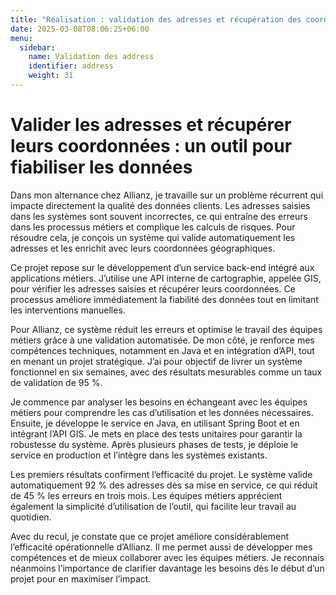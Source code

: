 ```yaml
---
title: "Réalisation : validation des adresses et récupération des coordonnées"
date: 2025-03-08T08:06:25+06:00
menu:
  sidebar:
    name: Validation des address
    identifier: address
    weight: 31
---
```

# 

# Valider les adresses et récupérer leurs coordonnées : un outil pour fiabiliser les données

Dans mon alternance chez Allianz, je travaille sur un problème récurrent qui impacte directement la qualité des données clients. Les adresses saisies dans les systèmes sont souvent incorrectes, ce qui entraîne des erreurs dans les processus métiers et complique les calculs de risques. Pour résoudre cela, je conçois un système qui valide automatiquement les adresses et les enrichit avec leurs coordonnées géographiques.

Ce projet repose sur le développement d’un service back-end intégré aux applications métiers. J’utilise une API interne de cartographie, appelée GIS, pour vérifier les adresses saisies et récupérer leurs coordonnées. Ce processus améliore immédiatement la fiabilité des données tout en limitant les interventions manuelles.

Pour Allianz, ce système réduit les erreurs et optimise le travail des équipes métiers grâce à une validation automatisée. De mon côté, je renforce mes compétences techniques, notamment en Java et en intégration d’API, tout en menant un projet stratégique. J’ai pour objectif de livrer un système fonctionnel en six semaines, avec des résultats mesurables comme un taux de validation de 95 %.

Je commence par analyser les besoins en échangeant avec les équipes métiers pour comprendre les cas d’utilisation et les données nécessaires. Ensuite, je développe le service en Java, en utilisant Spring Boot et en intégrant l’API GIS. Je mets en place des tests unitaires pour garantir la robustesse du système. Après plusieurs phases de tests, je déploie le service en production et l’intègre dans les systèmes existants.

Les premiers résultats confirment l’efficacité du projet. Le système valide automatiquement 92 % des adresses dès sa mise en service, ce qui réduit de 45 % les erreurs en trois mois. Les équipes métiers apprécient également la simplicité d’utilisation de l’outil, qui facilite leur travail au quotidien.

Avec du recul, je constate que ce projet améliore considérablement l’efficacité opérationnelle d’Allianz. Il me permet aussi de développer mes compétences et de mieux collaborer avec les équipes métiers. Je reconnais néanmoins l’importance de clarifier davantage les besoins dès le début d’un projet pour en maximiser l’impact.